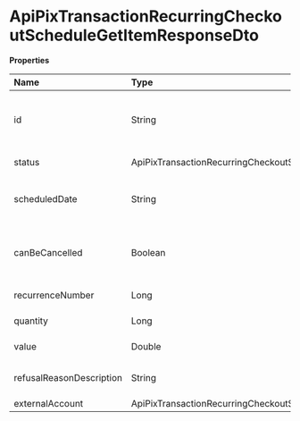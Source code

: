 # ApiPixTransactionRecurringCheckoutScheduleGetItemResponseDto

**Properties**

| Name                     | Type                                                                                            | Required | Description                                  |
| :----------------------- | :---------------------------------------------------------------------------------------------- | :------- | :------------------------------------------- |
| id                       | String                                                                                          | ❌       | Unique recurrence item identifier in Asaas   |
| status                   | ApiPixTransactionRecurringCheckoutScheduleGetItemResponseRecurringCheckoutSchedulePixItemStatus | ❌       | Recurrence item status                       |
| scheduledDate            | String                                                                                          | ❌       | Recurrence item scheduled date               |
| canBeCancelled           | Boolean                                                                                         | ❌       | Whether the recurrence item can be cancelled |
| recurrenceNumber         | Long                                                                                            | ❌       | Recurrence number                            |
| quantity                 | Long                                                                                            | ❌       | Number of repetitions                        |
| value                    | Double                                                                                          | ❌       | Recurrence value                             |
| refusalReasonDescription | String                                                                                          | ❌       | Recurrence item refusal reason               |
| externalAccount          | ApiPixTransactionRecurringCheckoutScheduleExternalAccountDto                                    | ❌       |                                              |

<!-- This file was generated by liblab | https://liblab.com/ -->
